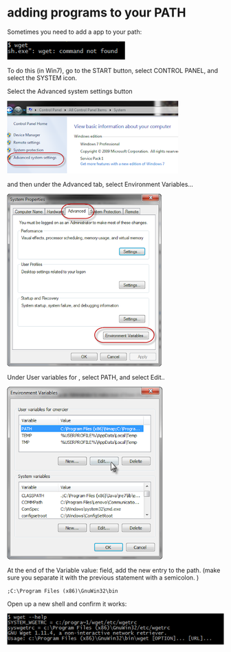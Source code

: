 # adding programs to your PATH

Sometimes you need to add a app to your path:

<img src="../img/path1.png">

To do this (in Win7), go to the START button, select CONTROL PANEL, and select the SYSTEM icon.

Select the Advanced system settings button

<img src="../img/path2.png">

and then under the Advanced tab, select Environment Variables...

<img src="../img/path3.png">

Under User variables for <username>, select PATH, and select Edit..

<img src="../img/path4.png">

At the end of the Variable value: field, add the new entry to the path.  (make sure you separate it with the previous statement with a semicolon.  )
```
;C:\Program Files (x86)\GnuWin32\bin
```

Open up a new shell and confirm it works:

<img src="../img/path5.png">


